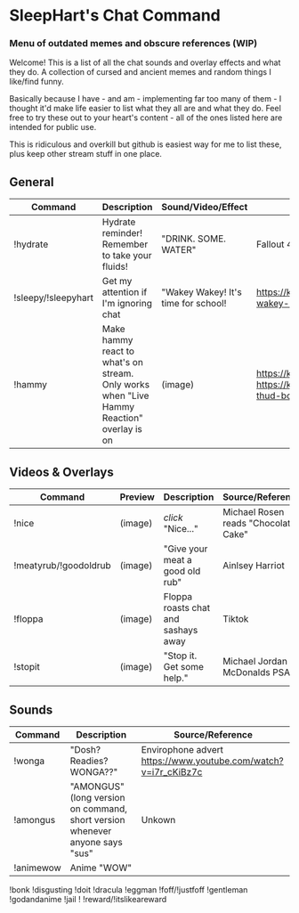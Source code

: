 # SleepHart's Chat Command 
### Menu of outdated memes and obscure references (WIP)

Welcome! This is a list of all the chat sounds and overlay effects and what they do. A collection of cursed and ancient memes and random things I like/find funny.

Basically because I have - and am - implementing far too many of them - I thought it'd make life easier to list what they all are and what they do. Feel free to try these out to your heart's content - all of the ones listed here are intended for public use.

This is ridiculous and overkill but github is easiest way for me to list these, plus keep other stream stuff in one place. 

## General

| Command | Description | Sound/Video/Effect | Source/Reference |
--- | --- | --- | --- |
!hydrate | Hydrate reminder! Remember to take your fluids! | "DRINK. SOME. WATER" | Fallout 4 |
!sleepy/!sleepyhart | Get my attention if I'm ignoring chat | "Wakey Wakey! It's time for school! | https://knowyourmeme.com/memes/wakey-wakey-its-time-for-school |
!hammy | Make hammy react to what's on stream. Only works when "Live Hammy Reaction" overlay is on | (image) |https://knowyourmeme.com/memes/hampter <br/> https://knowyourmeme.com/memes/vine-thud-boom-sound-effect |

## Videos & Overlays
| Command | Preview | Description | Source/Reference |
--- | --- | --- | --- |
!nice | (image) | *click* "Nice..." | Michael Rosen reads "Chocolate Cake" |
!meatyrub/!goodoldrub | (image) |"Give your meat a good old rub" | Ainlsey Harriot |
!floppa | (image) | Floppa roasts chat and sashays away | Tiktok |
!stopit | (image) | "Stop it. Get some help." | Michael Jordan McDonalds PSA  |

## Sounds
| Command | Description | Source/Reference |
--- | --- | --- |
!wonga | "Dosh? Readies? WONGA??" | Envirophone advert <br/>https://www.youtube.com/watch?v=i7r_cKiBz7c | 
!amongus | "AMONGUS" (long version on command, short version whenever anyone says "sus" | Unkown |
!animewow | Anime "WOW" | 
!bonk
!disgusting
!doit
!dracula
!eggman
!foff/!justfoff
!gentleman
!godandanime
!jail
!
!reward/!itslikeareward
